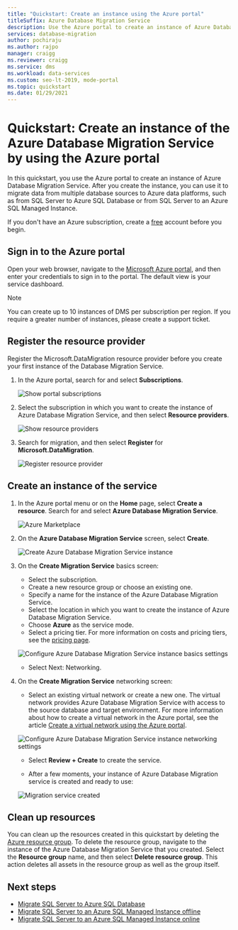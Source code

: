 ```yaml
---
title: "Quickstart: Create an instance using the Azure portal"
titleSuffix: Azure Database Migration Service
description: Use the Azure portal to create an instance of Azure Database Migration Service.
services: database-migration
author: pochiraju
ms.author: rajpo
manager: craigg
ms.reviewer: craigg
ms.service: dms
ms.workload: data-services
ms.custom: seo-lt-2019, mode-portal
ms.topic: quickstart
ms.date: 01/29/2021
---
```


# Quickstart: Create an instance of the Azure Database Migration Service by using the Azure portal

In this quickstart, you use the Azure portal to create an instance of Azure Database Migration Service. After you create the instance, you can use it to migrate data from multiple database sources to Azure data platforms, such as from SQL Server to Azure SQL Database or from SQL Server to an Azure SQL Managed Instance.

If you don't have an Azure subscription, create a [free](https://azure.microsoft.com/free/) account before you begin.

## Sign in to the Azure portal

Open your web browser, navigate to the [Microsoft Azure portal](https://portal.azure.com/), and then enter your credentials to sign in to the portal. The default view is your service dashboard.

> [!NOTE]
> You can create up to 10 instances of DMS per subscription per region. If you require a greater number of instances, please create a support ticket.

## Register the resource provider

Register the Microsoft.DataMigration resource provider before you create your first instance of the Database Migration Service.

1. In the Azure portal, search for and select **Subscriptions**.

   ![Show portal subscriptions](media/quickstart-create-data-migration-service-portal/portal-select-subscription.png)

2. Select the subscription in which you want to create the instance of Azure Database Migration Service, and then select **Resource providers**.

    ![Show resource providers](media/quickstart-create-data-migration-service-portal/portal-select-resource-provider.png)

3. Search for migration, and then select **Register** for **Microsoft.DataMigration**.

    ![Register resource provider](media/quickstart-create-data-migration-service-portal/dms-register-provider.png)

## Create an instance of the service

1. In the Azure portal menu or on the **Home** page, select **Create a resource**. Search for and select **Azure Database Migration Service**.

    ![Azure Marketplace](media/quickstart-create-data-migration-service-portal/portal-marketplace.png)

2. On the **Azure Database Migration Service** screen, select **Create**.

    ![Create Azure Database Migration Service instance](media/quickstart-create-data-migration-service-portal/dms-create.png)

3. On the **Create Migration Service** basics screen:

     - Select the subscription.
     - Create a new resource group or choose an existing one.
     - Specify a name for the instance of the Azure Database Migration Service.
     - Select the location in which you want to create the instance of Azure Database Migration Service.
     - Choose **Azure** as the service mode.
     - Select a pricing tier. For more information on costs and pricing tiers, see the [pricing page](https://aka.ms/dms-pricing).
     
    ![Configure Azure Database Migration Service instance basics settings](media/quickstart-create-data-migration-service-portal/dms-create-basics.png)

     - Select Next: Networking.

4. On the **Create Migration Service** networking screen:

    - Select an existing virtual network or create a new one. The virtual network provides Azure Database Migration Service with access to the source database and target environment. For more information about how to create a virtual network in the Azure portal, see the article [Create a virtual network using the Azure portal](../virtual-network/quick-create-portal.md).

    ![Configure Azure Database Migration Service instance networking settings](media/quickstart-create-data-migration-service-portal/dms-network-settings.png)

    - Select **Review + Create** to create the service. 
    
    - After a few moments, your instance of Azure Database Migration service is created and ready to use:

    ![Migration service created](media/quickstart-create-data-migration-service-portal/dms-service-created.png)

## Clean up resources

You can clean up the resources created in this quickstart by deleting the [Azure resource group](../azure-resource-manager/management/overview.md). To delete the resource group, navigate to the instance of the Azure Database Migration Service that you created. Select the **Resource group** name, and then select **Delete resource group**. This action deletes all assets in the resource group as well as the group itself.

## Next steps

* [Migrate SQL Server to Azure SQL Database](tutorial-sql-server-to-azure-sql.md)
* [Migrate SQL Server to an Azure SQL Managed Instance offline](tutorial-sql-server-to-managed-instance.md)
* [Migrate SQL Server to an Azure SQL Managed Instance online](tutorial-sql-server-managed-instance-online.md)
